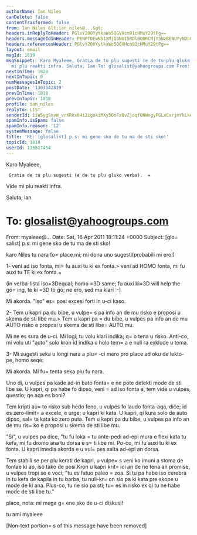 ```yaml
---
authorName: Ian Niles
canDelete: false
contentTrasformed: false
from: Ian Niles &lt;ian_niles@...&gt;
headers.inReplyToHeader: PGlvY200YytkaWo5QGVHcm91cHMuY29tPg==
headers.messageIdInHeader: PENPTDEwNS1XMjQ3NUI5RDlBQ0RCMjY5NzBENUYyNDhCOTEwQHBoeC5nYmw+
headers.referencesHeader: PGlvY200YytkaWo5QGVHcm91cHMuY29tPg==
layout: email
msgId: 1819
msgSnippet: 'Karo Myaleee, Gratia de tu plu sugesti (e de tu plu gluko verba).  Vide
  mi plu reakti infra. Saluta, Ian To: glosalist@yahoogroups.com From: myaleee@yahoo.com '
nextInTime: 1820
nextInTopic: 0
numMessagesInTopic: 2
postDate: '1303142819'
prevInTime: 1818
prevInTopic: 1818
profile: ian_niles
replyTo: LIST
senderId: 1iWSygSnvW_vrXRex04i2LgakiMXy5OoFxQvZjaqfQNWegyFGLxCxrjmYkLkeZaicO1IrdsJVotA3oi6UZLAblkBLPFF-UZ8
spamInfo.isSpam: false
spamInfo.reason: '12'
systemMessage: false
title: 'RE: [glosalist] p.s: mi gene sko de tu ma de sti sko!'
topicId: 1818
userId: 135517454
---
```



Karo Myaleee,
 
     Gratia de tu plu sugesti (e de tu plu gluko verba).  =
Vide mi plu reakti infra.
 
Saluta,
Ian 
 


To: glosalist@yahoogroups.com
=
From: myaleee@...
Date: Sat, 16 Apr 2011 18:11:24 +0000
Subject: [glo=
salist] p.s: mi gene sko de tu ma de sti sko!


  



karo Niles
tu nara fo=
 place mi; mi dona uno sugesti(probabili mi ero!)

1- veni ad iso fonta, mi=
 fu auxi tu ki ex fonta.> veni ad HOMO fonta, mi fu auxi tu TE ki ex fonta.=

(in verba-lista iso=3Dequal; homo =3D same; fu auxi ki=3D will help the go=
ing, te ki =3D to go; ne ero, sed ma klari :-)
 
<ian> Mi akorda.  "iso" es=
 posi excesi forti in u-ci kaso. </ian>

2- Tem u kapri pa du bibe, u vulpe=
s pa info an de mu risko e proposi u skema de sti libe mu.> Tem u kapri pa =
du bibe, u vulpes pa info an de mu AUTO risko e proposi u skema de sti libe=
 AUTO mu. 
 
<ian> Mi ne es sura de u-ci.  Mi logi; tu volu klari indika; q=
o tena u risko.  Anti-co, mi volu uti "auto" solo kron id indika u holo tem=
a e nuli ra exklude u tema. </ian>  

3- Mi sugesti seka u longi nara a plu=
-ci mero pro place ad oku de lekto-pe, homo seqe:
 
<ian> Mi akorda.  Mi fu=
 tenta seka plu fu nara. </ian>


Uno di, u vulpes pa kade ad-in bato fonta=
 e ne pote detekti mode de sti libe se. U kapri, qi pa habe fo dipso, veni =
ad iso fonta e, tem vide u vulpes, questio; qe aqa es boni? 

Tem kripti au=
to risko sub hedo feno, u vulpes fo laudo
fonta-aqa, dice; id es zero-limit=
a excele, e urge; u kapri ki kata. U kapri, qi kura solo de auto dipso, sal=
ta kata ko zero puta. Tem u kapri pa du bibe, u vulpes pa info an de mu ris=
ko e proposi u skema de sti libe mu. 

"Si", u vulpes pa dice, "tu fu loka =
tu ante-pedi ad-epi mura e flexi kata tu kefa, mi fu dromo ana tu dorsa e s=
ti libe mi. Po-co, mi fu auxi tu ki ex fonta. U kapri imedia akorda e u vul=
pes salta ad-epi an dorsa.

Tem stabili se per plu kerati de kapri, u vulpe=
s veni ko imuni a stoma de fontae ki ab, iso tako de posi.Kron u kapri krit=
ici an de ne tena an promise, u vulpes tropi se e voci; "tu es fatuo paleo =
zoa. Si tu pa habe iso cerebra in tu kefa de kapila in tu barba, tu
nuli-kr=
on sio pa ki kata pre skope u mode de ki ana. Plus-co, tu ne sio pa sti; tu=
 es in risko ex qi tu ne habe mode de sti libe tu."

place, nota: mi mega g=
ene sko de u-ci diskusi!

tu ami myaleee



 		 	   		  

[Non-text portion=
s of this message have been removed]


